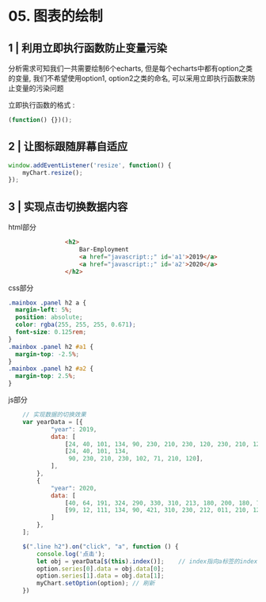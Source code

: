 # 05. 图表的绘制

## 1 | 利用立即执行函数防止变量污染

分析需求可知我们一共需要绘制6个echarts, 但是每个echarts中都有option之类的变量, 我们不希望使用option1, option2之类的命名, 可以采用立即执行函数来防止变量的污染问题

立即执行函数的格式 : 

```js
(function() {})();
```

## 2 | 让图标跟随屏幕自适应

```js
window.addEventListener('resize', function() {
    myChart.resize();
});
```

## 3 | 实现点击切换数据内容

html部分

```html
                <h2>
                    Bar-Employment
                    <a href="javascript:;" id='a1'>2019</a>
                    <a href="javascript:;" id='a2'>2020</a>
                </h2>
```

css部分

```css
.mainbox .panel h2 a {
  margin-left: 5%;
  position: absolute;
  color: rgba(255, 255, 255, 0.671);
  font-size: 0.125rem;
}
.mainbox .panel h2 #a1 {
  margin-top: -2.5%;
}
.mainbox .panel h2 #a2 {
  margin-top: 2.5%;
}
```

js部分

```js
    // 实现数据的切换效果
    var yearData = [{
            "year": 2019,
            data: [
                [24, 40, 101, 134, 90, 230, 210, 230, 120, 230, 210, 120],
                [24, 40, 101, 134, 
                 90, 230, 210, 230, 102, 71, 210, 120],
            ],
        },
        {
            "year": 2020,
            data: [
                [40, 64, 191, 324, 290, 330, 310, 213, 180, 200, 180, 79],
                [99, 12, 111, 134, 90, 421, 310, 230, 212, 011, 210, 120],
            ]
        },
    ];

	$(".line h2").on("click", "a", function () {
        console.log('点击');
        let obj = yearData[$(this).index()];	// index指向a标签的index, 第一个a标签index为0, 第二个为1
        option.series[0].data = obj.data[0]; 
        option.series[1].data = obj.data[1];
        myChart.setOption(option); // 刷新
    })
```